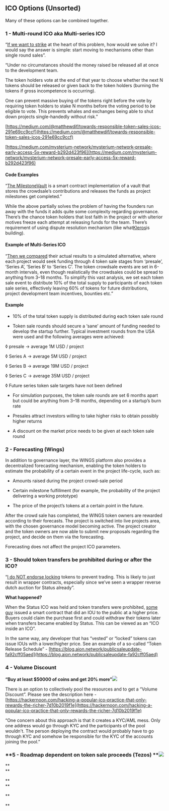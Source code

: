 ## ICO **Options \(Unsorted\)**

Many of these options can be combined together.

### **1 - Multi-round ICO aka Multi-series ICO**

“[If we want to strike](http://vitalik.ca/general/2017/06/09/sales.html) at the heart of this problem, how would we solve it? I would say the answer is simple: start moving to mechanisms other than single round sales”.

“Under no circumstances should the money raised be released all at once to the development team.

The token holders vote at the end of that year to choose whether the next N tokens should be released or given back to the token holders \(burning the tokens if gross incompetence is occurring\).

One can prevent massive buying of the tokens right before the vote by requiring token holders to stake N months before the voting period to be eligible to vote. This prevents whales and exchanges being able to shut down projects single-handedly without risk.”

[https://medium.com/@matthewdif/towards-responsible-token-sales-icos-291e69cc9ccf](https://medium.com/@matthewdif/towards-responsible-token-sales-icos-291e69cc9ccf)

[https://medium.com/mysterium-network/mysterium-network-presale-early-access-5x-reward-b292d423f96](https://medium.com/mysterium-network/mysterium-network-presale-early-access-5x-reward-b292d423f96)

#### **Code Examples**

“[The MilestoneVault](https://medium.freecodecamp.org/what-we-can-do-to-reassure-ico-investors-that-we-wont-vanish-with-their-money-ae9cfa3e162b) is a smart contract implementation of a vault that stores the crowdsale’s contributions and releases the funds as project milestones get completed.”

While the above partially solves the problem of having the founders run away with the funds it adds quite some complexity regarding governance. There’s the chance token holders that lost faith in the project or with ulterior motives freeze each attempt at releasing funds for the team. There’s requirement of using dispute resolution mechanism \(like what[Kleros](https://medium.com/kleros/kleros-a-tool-against-abuse-in-token-distribution-924217746c16)is building\).

#### **Example of Multi-Series ICO**

“[Then we compared](https://hackernoon.com/icos-dont-bite-off-more-than-you-can-chew-d658aae9579e) their actual results to a simulated alternative, where each project would seek funding through 4 token sale stages from ‘presale’, ‘Series A’, ‘Series B’ to ‘Series C’. The token crowdsale events are set in 6-month intervals, even though realistically the crowdsales could be spread to anything from 3–18 months. To simplify this vast analysis, we set each token sale event to distribute 10% of the total supply to participants of each token sale series, effectively leaving 60% of tokens for future distributions, project development team incentives, bounties etc.”

#### **Example**

* 10% of the total token supply is distributed during each token sale round

* Token sale rounds should secure a ‘sane’ amount of funding needed to develop the startup further. Typical investment rounds from the USA were used and the following averages were achieved:

◊ presale → average 1M USD / project

◊ Series A → average 5M USD / project

◊ Series B → average 19M USD / project

◊ Series C → average 35M USD / project

◊ Future series token sale targets have not been defined

* For simulation purposes, the token sale rounds are set 6 months apart but could be anything from 3–18 months, depending on a startup’s burn rate

* Presales attract investors willing to take higher risks to obtain possibly higher returns

* A discount on the market price needs to be given at each token sale round

### **2 - Forecasting \(Wings\)**

In addition to governance layer, the WINGS platform also provides a decentralized forecasting mechanism, enabling the token holders to estimate the probability of a certain event in the project life-cycle, such as:

* Amounts raised during the project crowd-sale period

* Certain milestone fulfillment \(for example, the probability of the project delivering a working prototype\)

* The price of the project’s tokens at a certain point in the future.

After the crowd sale has completed, the WINGS token owners are rewarded according to their forecasts. The project is switched into live projects area, with the chosen governance model becoming active. The project creator and the token owners are now able to submit new proposals regarding the project, and decide on them via the forecasting.

Forecasting does not affect the project ICO parameters.

### **3 - Should token transfers be prohibited during or after the ICO?**

“[I do NOT endorse locking](https://medium.com/@VitalikButerin/when-i-see-voting-games-i-usually-analyze-i-51-attacks-and-ii-bribe-attacks-looking-here-da7412a4a217) tokens to prevent trading. This is likely to just result in wrapper contracts, especially since we’ve seen a wrapper reverse dutch auction for Status already”.

**What happened?**

When the Status ICO was held and token transfers were prohibited, [some guy](https://etherscan.io/address/0x5adce2c8e78ca9102af302eab5937f7cefb0a266#code) issued a smart contract that did an IOU to the public at a higher price. Buyers could claim the purchase first and could withdraw their tokens later when transfers became enabled by Status. This can be viewed as an “ICO inside an ICO”.

In the same way, any developer that has “vested” or “locked” tokens can issue IOUs with a lower/higher price. See an example of a so-called “Token Release Schedule” - [https://blog.aion.network/publicsaleupdate-fa92cff05aed](https://blog.aion.network/publicsaleupdate-fa92cff05aed)

### **4 - Volume Discount**

**“Buy at least $50000 of coins and get 20% more”**![](https://lh4.googleusercontent.com/Fst2mDK-7AQEqRQuEs6sEmJ1AvnpikMXm206CgNv_NXN-yRC8rzAcvetbvvwGovTF-TuJPtODLBU1NwDNXSqDVtTff6aGIhhisbLSSdNJLvcbjYQ8QXxRZGvjd9Qm0qqfJkQ5Aye)

There is an option to collectively pool the resources and to get a “Volume Discount”. Please see the description here -[https://hackernoon.com/hacking-a-popular-ico-practice-that-only-rewards-the-richer-7d10b2019f1e](https://hackernoon.com/hacking-a-popular-ico-practice-that-only-rewards-the-richer-7d10b2019f1e)

“One concern about this approach is that it creates a KYC/AML mess. Only one address would go through KYC and the participants of the pool wouldn't. The person deploying the contract would probably have to go through KYC and somehow be responsible for the KYC of the accounts joining the pool.”

### **5 - Roadmap dependent on token sale proceeds \(Tezos\) **![](https://lh6.googleusercontent.com/Ny_Bto2_wnbSJSfvH68CqQKrOe39HvvleZb6olyC2U0olV3dAW_qp50IyH0iIv_cqaFbyj6TFhgDPZrywDDMgbUVKqiLyT-2Elget-vIwr2sUThZMsOkdp2fam5ma8NW9XO8h1eK)

**  
**

**  
**

**  
  
**

